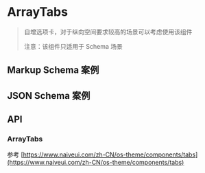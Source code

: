 # ArrayTabs

> 自增选项卡，对于纵向空间要求较高的场景可以考虑使用该组件
>
> 注意：该组件只适用于 Schema 场景

## Markup Schema 案例

<dumi-previewer demoPath="guide/array-tabs/markup-schema" />

## JSON Schema 案例

<dumi-previewer demoPath="guide/array-tabs/json-schema" />

## API

### ArrayTabs

参考 [https://www.naiveui.com/zh-CN/os-theme/components/tabs](https://www.naiveui.com/zh-CN/os-theme/components/tabs)
